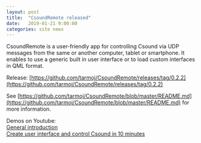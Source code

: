 ```yaml
---
layout: post
title:  "CsoundRemote released"
date:   2019-01-21 9:00:00
categories: site news 
---
```



CsoundRemote is a user-friendly app for controlling Csound via UDP messages from the same or another computer, tablet or smartphone. It enables to use a generic built in user interface or to load custom interfaces in QML format.

Release: [https://github.com/tarmoj/CsoundRemote/releases/tag/0.2.2](https://github.com/tarmoj/CsoundRemote/releases/tag/0.2.2)

See [https://github.com/tarmoj/CsoundRemote/blob/master/README.md](https://github.com/tarmoj/CsoundRemote/blob/master/README.md) for 
more information.

Demos on Youtube:  
[General introduction](https://youtu.be/HzsS4s2d2NA)  
[Create user interface and control Csound in 10 minutes](https://www.youtube.com/watch?v=tcbuuPq4t7g)
